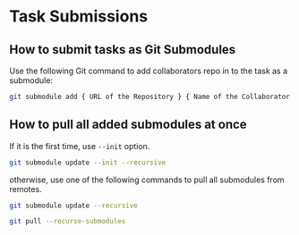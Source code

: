 # Task Submissions

## How to submit tasks as Git Submodules

Use the following Git command to add collaborators repo in to the task as a submodule:

```sh
git submodule add { URL of the Repository } { Name of the Collaborator }
```

## How to pull all added submodules at once

If it is the first time, use `--init` option.

```sh
git submodule update --init --recursive
```

otherwise, use one of the following commands to pull all submodules from remotes.

```sh
git submodule update --recursive
```

```sh
git pull --recurse-submodules
```
